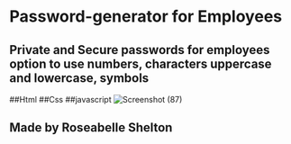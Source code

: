 # Password-generator for Employees
## Private and Secure passwords for employees option to use numbers, characters uppercase and lowercase, symbols
##Html
##Css
##javascript
![Screenshot (87)](https://user-images.githubusercontent.com/103977896/170891800-736dd545-d1ee-4c80-aa9a-dc44ccc4816a.png)




## Made by Roseabelle Shelton
